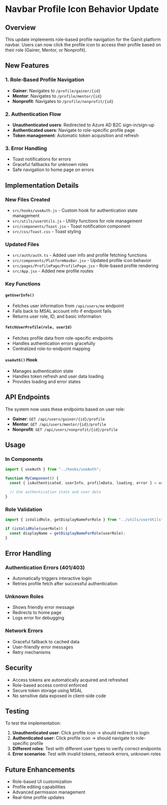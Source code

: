 # Navbar Profile Icon Behavior Update

## Overview

This update implements role-based profile navigation for the Gainit platform navbar. Users can now click the profile icon to access their profile based on their role (Gainer, Mentor, or Nonprofit).

## New Features

### 1. Role-Based Profile Navigation

- **Gainer**: Navigates to `/profile/gainer/{id}`
- **Mentor**: Navigates to `/profile/mentor/{id}`
- **Nonprofit**: Navigates to `/profile/nonprofit/{id}`

### 2. Authentication Flow

- **Unauthenticated users**: Redirected to Azure AD B2C sign-in/sign-up
- **Authenticated users**: Navigate to role-specific profile page
- **Token management**: Automatic token acquisition and refresh

### 3. Error Handling

- Toast notifications for errors
- Graceful fallbacks for unknown roles
- Safe navigation to home page on errors

## Implementation Details

### New Files Created

- `src/hooks/useAuth.js` - Custom hook for authentication state management
- `src/utils/userUtils.js` - Utility functions for role management
- `src/components/Toast.jsx` - Toast notification component
- `src/css/Toast.css` - Toast styling

### Updated Files

- `src/auth/auth.ts` - Added user info and profile fetching functions
- `src/components/PlatformNavBar.jsx` - Updated profile icon behavior
- `src/pages/ProfilePage/ProfilePage.jsx` - Role-based profile rendering
- `src/App.jsx` - Added new profile routes

### Key Functions

#### `getUserInfo()`

- Fetches user information from `/api/users/me` endpoint
- Falls back to MSAL account info if endpoint fails
- Returns user role, ID, and basic information

#### `fetchUserProfile(role, userId)`

- Fetches profile data from role-specific endpoints
- Handles authentication errors gracefully
- Centralized role-to-endpoint mapping

#### `useAuth()` Hook

- Manages authentication state
- Handles token refresh and user data loading
- Provides loading and error states

## API Endpoints

The system now uses these endpoints based on user role:

- **Gainer**: `GET /api/users/gainer/{id}/profile`
- **Mentor**: `GET /api/users/mentor/{id}/profile`
- **Nonprofit**: `GET /api/users/nonprofit/{id}/profile`

## Usage

### In Components

```jsx
import { useAuth } from "../hooks/useAuth";

function MyComponent() {
  const { isAuthenticated, userInfo, profileData, loading, error } = useAuth();

  // Use authentication state and user data
}
```

### Role Validation

```jsx
import { isValidRole, getDisplayNameForRole } from "../utils/userUtils";

if (isValidRole(userRole)) {
  const displayName = getDisplayNameForRole(userRole);
}
```

## Error Handling

### Authentication Errors (401/403)

- Automatically triggers interactive login
- Retries profile fetch after successful authentication

### Unknown Roles

- Shows friendly error message
- Redirects to home page
- Logs error for debugging

### Network Errors

- Graceful fallback to cached data
- User-friendly error messages
- Retry mechanisms

## Security

- Access tokens are automatically acquired and refreshed
- Role-based access control enforced
- Secure token storage using MSAL
- No sensitive data exposed in client-side code

## Testing

To test the implementation:

1. **Unauthenticated user**: Click profile icon → should redirect to login
2. **Authenticated user**: Click profile icon → should navigate to role-specific profile
3. **Different roles**: Test with different user types to verify correct endpoints
4. **Error scenarios**: Test with invalid tokens, network errors, unknown roles

## Future Enhancements

- Role-based UI customization
- Profile editing capabilities
- Advanced permission management
- Real-time profile updates
